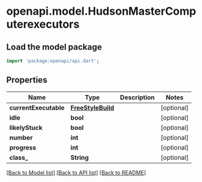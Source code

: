 # openapi.model.HudsonMasterComputerexecutors

## Load the model package
```dart
import 'package:openapi/api.dart';
```

## Properties
Name | Type | Description | Notes
------------ | ------------- | ------------- | -------------
**currentExecutable** | [**FreeStyleBuild**](FreeStyleBuild.md) |  | [optional] 
**idle** | **bool** |  | [optional] 
**likelyStuck** | **bool** |  | [optional] 
**number** | **int** |  | [optional] 
**progress** | **int** |  | [optional] 
**class_** | **String** |  | [optional] 

[[Back to Model list]](../README.md#documentation-for-models) [[Back to API list]](../README.md#documentation-for-api-endpoints) [[Back to README]](../README.md)



